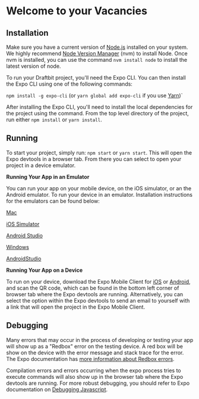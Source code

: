 # Welcome to your Vacancies

## Installation

Make sure you have a current version of [Node.js](https://nodejs.org/en/) installed on your system. We highly recommend [Node Version Manager](https://github.com/creationix/nvm) (nvm) to install Node. Once nvm is installed, you can use the command `nvm install node` to install the latest version of node.

To run your Draftbit project, you'll need the Expo CLI. You can then install the Expo CLI using one of the following commands:

`npm install -g expo-cli` (or `yarn global add expo-cli` if you use [Yarn](https://yarnpkg.com/en/))`

After installing the Expo CLI, you'll need to install the local dependencies for the project using the command. From the top level directory of the project, run either `npm install` or `yarn install`.

## Running

To start your project, simply run: `npm start` or `yarn start`. This will open the Expo devtools in a browser tab. From there you can select to open your project in a device emulator.

**Running Your App in an Emulator**

You can run your app on your mobile device, on the iOS simulator, or an the Android emulator. To run your device in an emulator. Installation instructions for the emulators can be found below:

<u>Mac</u>

[iOS Simulator](https://docs.expo.io/versions/latest/workflow/ios-simulator/)

[Android Studio](https://docs.expo.io/versions/v34.0.0/workflow/android-studio-emulator/)



<u>Windows</u>

[AndroidStudio](https://developer.android.com/studio/install)



**Running Your App on a Device**

To run on your device, download the Expo Mobile Client for [iOS](https://itunes.com/apps/exponent) or [Android](https://play.google.com/store/apps/details?id=host.exp.exponent), and scan the QR code, which can be found in the bottom left corner of browser tab where the Expo devtools are running. Alternatively, you can select the option within the Expo devtools to send an email to yourself with a link that will open the project in the Expo Mobile Client.



## Debugging

Many errors that may occur in the process of developing or testing your app will show up as a "Redbox" error on the testing device. A red box will be show on the device with the error message and stack trace for the error. The Expo documentation has [more information about Redbox errors](https://docs.expo.io/versions/v34.0.0/workflow/debugging/#redbox-errors-and-the-stack-trace).

Compilation errors and errors occurring when the expo process tries to execute commands will also show up in the browser tab where the Expo devtools are running. For more robust debugging, you should refer to Expo documentation on [Debugging Javascript](https://docs.expo.io/versions/v34.0.0/workflow/debugging/#debugging-javascript).
